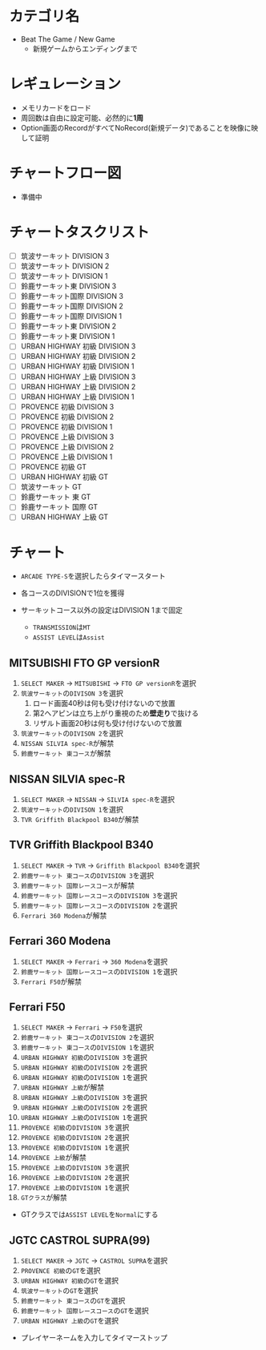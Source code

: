 # カテゴリ名

- Beat The Game / New Game
  - 新規ゲームからエンディングまで

# レギュレーション

- メモリカードをロード
- 周回数は自由に設定可能、必然的に**1周**
- Option画面のRecordがすべてNoRecord(新規データ)であることを映像に映して証明

# チャートフロー図

- 準備中

# チャートタスクリスト

- [ ] 筑波サーキット DIVISION 3
- [ ] 筑波サーキット DIVISION 2
- [ ] 筑波サーキット DIVISION 1
- [ ] 鈴鹿サーキット東 DIVISION 3
- [ ] 鈴鹿サーキット国際 DIVISION 3
- [ ] 鈴鹿サーキット国際 DIVISION 2
- [ ] 鈴鹿サーキット国際 DIVISION 1
- [ ] 鈴鹿サーキット東 DIVISION 2
- [ ] 鈴鹿サーキット東 DIVISION 1
- [ ] URBAN HIGHWAY 初級 DIVISION 3
- [ ] URBAN HIGHWAY 初級 DIVISION 2
- [ ] URBAN HIGHWAY 初級 DIVISION 1
- [ ] URBAN HIGHWAY 上級 DIVISION 3
- [ ] URBAN HIGHWAY 上級 DIVISION 2
- [ ] URBAN HIGHWAY 上級 DIVISION 1
- [ ] PROVENCE 初級 DIVISION 3
- [ ] PROVENCE 初級 DIVISION 2
- [ ] PROVENCE 初級 DIVISION 1
- [ ] PROVENCE 上級 DIVISION 3
- [ ] PROVENCE 上級 DIVISION 2
- [ ] PROVENCE 上級 DIVISION 1
- [ ] PROVENCE 初級 GT
- [ ] URBAN HIGHWAY 初級 GT
- [ ] 筑波サーキット GT
- [ ] 鈴鹿サーキット 東 GT
- [ ] 鈴鹿サーキット 国際 GT
- [ ] URBAN HIGHWAY 上級 GT

# チャート

- `ARCADE TYPE-S`を選択したらタイマースタート

- 各コースのDIVISIONで1位を獲得

- サーキットコース以外の設定はDIVISION 1まで固定
  - `TRANSMISSION`は`MT`
  - `ASSIST LEVEL`は`Assist`

## MITSUBISHI FTO GP versionR

 1. `SELECT MAKER` -> `MITSUBISHI` -> `FTO GP versionR`を選択
 2. `筑波サーキット`の`DIVISON 3`を選択
    1. ロード画面40秒は何も受け付けないので放置
    2. 第2ヘアピンは立ち上がり重視のため**壁走り**で抜ける
    3. リザルト画面20秒は何も受け付けないので放置
 3. `筑波サーキット`の`DIVISON 2`を選択
 4. `NISSAN SILVIA spec-R`が解禁
 5. `鈴鹿サーキット 東コース`が解禁

## NISSAN SILVIA spec-R

   1. `SELECT MAKER` -> `NISSAN` -> `SILVIA spec-R`を選択
   2. `筑波サーキット`の`DIVISON 1`を選択
   3. `TVR Griffith Blackpool B340`が解禁

## TVR Griffith Blackpool B340

   1. `SELECT MAKER` -> `TVR` -> `Griffith Blackpool B340`を選択
   2. `鈴鹿サーキット 東コース`の`DIVISION 3`を選択
   3. `鈴鹿サーキット 国際レースコース`が解禁
   4. `鈴鹿サーキット 国際レースコース`の`DIVISION 3`を選択
   5. `鈴鹿サーキット 国際レースコース`の`DIVISION 2`を選択
   6. `Ferrari 360 Modena`が解禁

## Ferrari 360 Modena

   1. `SELECT MAKER` -> `Ferrari` -> `360 Modena`を選択
   2. `鈴鹿サーキット 国際レースコース`の`DIVISION 1`を選択
   3. `Ferrari F50`が解禁

## Ferrari F50

   1. `SELECT MAKER` -> `Ferrari` -> `F50`を選択
   2. `鈴鹿サーキット 東コース`の`DIVISION 2`を選択
   3. `鈴鹿サーキット 東コース`の`DIVISION 1`を選択
   4. `URBAN HIGHWAY 初級`の`DIVISION 3`を選択
   5. `URBAN HIGHWAY 初級`の`DIVISION 2`を選択
   6. `URBAN HIGHWAY 初級`の`DIVISION 1`を選択
   7. `URBAN HIGHWAY 上級`が解禁
   8. `URBAN HIGHWAY 上級`の`DIVISION 3`を選択
   9. `URBAN HIGHWAY 上級`の`DIVISION 2`を選択
   10. `URBAN HIGHWAY 上級`の`DIVISION 1`を選択
   11. `PROVENCE 初級`の`DIVISION 3`を選択
   12. `PROVENCE 初級`の`DIVISION 2`を選択
   13. `PROVENCE 初級`の`DIVISION 1`を選択
   10. `PROVENCE 上級`が解禁
   11. `PROVENCE 上級`の`DIVISION 3`を選択
   12. `PROVENCE 上級`の`DIVISION 2`を選択
   13. `PROVENCE 上級`の`DIVISION 1`を選択
   14. `GTクラス`が解禁

- GTクラスでは`ASSIST LEVEL`を`Normal`にする

## JGTC CASTROL SUPRA(99)

   1. `SELECT MAKER` -> `JGTC` -> `CASTROL SUPRA`を選択
   2. `PROVENCE 初級`の`GT`を選択
   3. `URBAN HIGHWAY 初級`の`GT`を選択
   4. `筑波サーキット`の`GT`を選択
   5. `鈴鹿サーキット 東コース`の`GT`を選択
   6. `鈴鹿サーキット 国際レースコース`の`GT`を選択
   7. `URBAN HIGHWAY 上級`の`GT`を選択

- プレイヤーネームを入力してタイマーストップ

